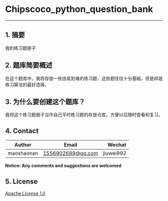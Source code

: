 # Chipscoco_python_question_bank
---
## 1. 摘要
我的练习题册子
## 2. 题库简要概述
在这个题库中，我将存放一些由易到难的练习题，这些题往往十分基础，但是却是练习算法的最好选择。

## 3. 为什么要创建这个题库？
我将这个练习题册子当作自己平时练习题的存放仓库，方便以后随时查看和复习。



## 4. Contact

|Author          | Email            | Wechat      |
| ---------------|:----------------:| -----------:|
| maoshaonan | 1556902689@qq.com | jiuwei992 |

**Notice:  Any comments and suggestions are welcomed**

## 5. License
[Apache License 1.0](./LICENSE)
